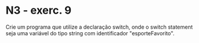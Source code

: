 # N3 - exerc. 9

Crie um programa que utilize a declaração switch,
onde o switch statement seja uma variável do tipo string com identificador "esporteFavorito".

